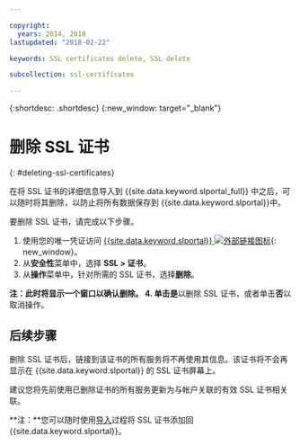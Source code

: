 ```yaml
---

copyright:
  years: 2014, 2018
lastupdated: "2018-02-22"

keywords: SSL certificates delete, SSL delete

subcollection: ssl-certificates

---
```


{:shortdesc: .shortdesc}
{:new_window: target="_blank"}

# 删除 SSL 证书
{: #deleting-ssl-certificates}

在将 SSL 证书的详细信息导入到 {{site.data.keyword.slportal_full}} 中之后，可以随时将其删除，以防止将所有数据保存到 {{site.data.keyword.slportal}}中。

要删除 SSL 证书，请完成以下步骤。

1. 使用您的唯一凭证访问 [{{site.data.keyword.slportal}} ![外部链接图标](../../icons/launch-glyph.svg "外部链接图标")](https://control.softlayer.com/){: new_window}。
2. 从**安全性**菜单中，选择 **SSL > 证书**。
3. 从**操作**菜单中，针对所需的 SSL 证书，选择**删除**。

  **注：**此时将显示一个窗口以确认删除。
4. 单击**是**以删除 SSL 证书，或者单击**否**以取消操作。

## 后续步骤

删除 SSL 证书后，链接到该证书的所有服务将不再使用其信息。该证书将不会再显示在 {{site.data.keyword.slportal}} 的 SSL 证书屏幕上。

建议您将先前使用已删除证书的所有服务更新为与帐户关联的有效 SSL 证书相关联。

**注：**您可以随时使用[导入](/docs/infrastructure/ssl-certificates?topic=ssl-certificates-importing-ssl-certificates)过程将 SSL 证书添加回 {{site.data.keyword.slportal}}。
